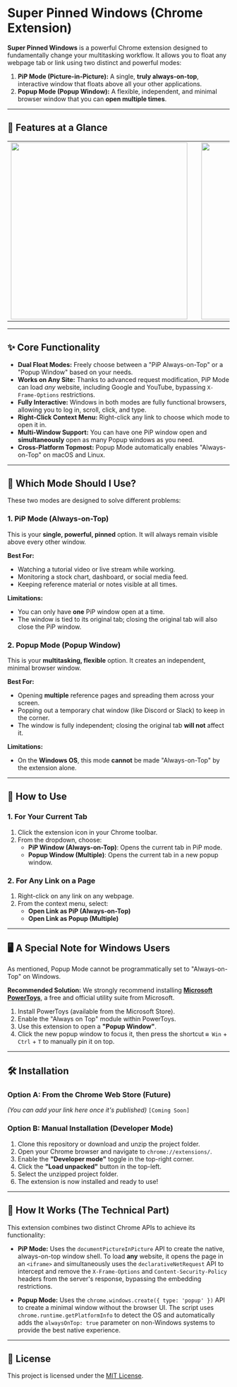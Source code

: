 # Super Pinned Windows (Chrome Extension)

**Super Pinned Windows** is a powerful Chrome extension designed to fundamentally change your multitasking workflow. It allows you to float any webpage tab or link using two distinct and powerful modes:

1.  **PiP Mode (Picture-in-Picture):** A single, **truly always-on-top**, interactive window that floats above all your other applications.
2.  **Popup Mode (Popup Window):** A flexible, independent, and minimal browser window that you can **open multiple times**.

---

## 🌟 Features at a Glance

<table align="center">
  <tr>
    <td><img src="images/demo.gif" width="400"></td>
    <td width="40"></td>
    <td><img src="images/demo2.gif" width="400"></td>
  </tr>
</table>


---

## ✨ Core Functionality

* **Dual Float Modes:** Freely choose between a "PiP Always-on-Top" or a "Popup Window" based on your needs.
* **Works on Any Site:** Thanks to advanced request modification, PiP Mode can load *any* website, including Google and YouTube, bypassing `X-Frame-Options` restrictions.
* **Fully Interactive:** Windows in both modes are fully functional browsers, allowing you to log in, scroll, click, and type.
* **Right-Click Context Menu:** Right-click any link to choose which mode to open it in.
* **Multi-Window Support:** You can have one PiP window open and **simultaneously** open as many Popup windows as you need.
* **Cross-Platform Topmost:** Popup Mode automatically enables "Always-on-Top" on macOS and Linux.

---

## 🤔 Which Mode Should I Use?

These two modes are designed to solve different problems:

### 1. PiP Mode (Always-on-Top)

This is your **single, powerful, pinned** option. It will always remain visible above every other window.

**Best For:**
* Watching a tutorial video or live stream while working.
* Monitoring a stock chart, dashboard, or social media feed.
* Keeping reference material or notes visible at all times.

**Limitations:**
* You can only have **one** PiP window open at a time.
* The window is tied to its original tab; closing the original tab will also close the PiP window.

### 2. Popup Mode (Popup Window)

This is your **multitasking, flexible** option. It creates an independent, minimal browser window.

**Best For:**
* Opening **multiple** reference pages and spreading them across your screen.
* Popping out a temporary chat window (like Discord or Slack) to keep in the corner.
* The window is fully independent; closing the original tab **will not** affect it.

**Limitations:**
* On the **Windows OS**, this mode **cannot** be made "Always-on-Top" by the extension alone.

---

## 🚀 How to Use

### 1. For Your Current Tab
1.  Click the extension icon in your Chrome toolbar.
2.  From the dropdown, choose:
    * **PiP Window (Always-on-Top)**: Opens the current tab in PiP mode.
    * **Popup Window (Multiple)**: Opens the current tab in a new popup window.

### 2. For Any Link on a Page
1.  Right-click on any link on any webpage.
2.  From the context menu, select:
    * **Open Link as PiP (Always-on-Top)**
    * **Open Link as Popup (Multiple)**

---

## 🖥️ A Special Note for Windows Users

As mentioned, Popup Mode cannot be programmatically set to "Always-on-Top" on Windows.

**Recommended Solution:**
We strongly recommend installing **[Microsoft PowerToys](https://learn.microsoft.com/en-us/windows/powertoys/)**, a free and official utility suite from Microsoft.

1.  Install PowerToys (available from the Microsoft Store).
2.  Enable the "Always on Top" module within PowerToys.
3.  Use this extension to open a **"Popup Window"**.
4.  Click the new popup window to focus it, then press the shortcut `⊞ Win` + `Ctrl` + `T` to manually pin it on top.

---

## 🛠️ Installation

### Option A: From the Chrome Web Store (Future)
*(You can add your link here once it's published)*
`[Coming Soon]`

### Option B: Manual Installation (Developer Mode)
1.  Clone this repository or download and unzip the project folder.
2.  Open your Chrome browser and navigate to `chrome://extensions/`.
3.  Enable the **"Developer mode"** toggle in the top-right corner.
4.  Click the **"Load unpacked"** button in the top-left.
5.  Select the unzipped project folder.
6.  The extension is now installed and ready to use!

---

## 🔬 How It Works (The Technical Part)

This extension combines two distinct Chrome APIs to achieve its functionality:

* **PiP Mode:** Uses the `documentPictureInPicture` API to create the native, always-on-top window shell. To load **any** website, it opens the page in an `<iframe>` and simultaneously uses the `declarativeNetRequest` API to intercept and remove the `X-Frame-Options` and `Content-Security-Policy` headers from the server's response, bypassing the embedding restrictions.

* **Popup Mode:** Uses the `chrome.windows.create({ type: 'popup' })` API to create a minimal window without the browser UI. The script uses `chrome.runtime.getPlatformInfo` to detect the OS and automatically adds the `alwaysOnTop: true` parameter on non-Windows systems to provide the best native experience.

---

## 📄 License

This project is licensed under the [MIT License](LICENSE).